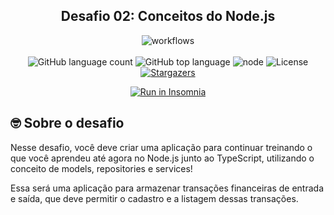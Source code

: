 <h2 align="center">
  Desafio 02: Conceitos do Node.js
</h2>

<p align="center">
  <img alt="workflows" src="https://github.com/FernandoGurgel/gostack-desafio-fundamentos-node/workflows/Node.js%20CI/badge.svg?branch=master">
  <br>
  <br>
  <img alt="GitHub language count" src="https://img.shields.io/github/languages/count/FernandoGurgel/gostack-desafio-fundamentos-node">

  <img alt="GitHub top language" src="https://img.shields.io/github/languages/top/FernandoGurgel/gostack-desafio-fundamentos-node">

  <img alt="node" src="https://img.shields.io/badge/node-10.15.0-blue">

  <img alt="License" src="https://img.shields.io/badge/license-MIT-%2304D361">

  <a href="https://github.com/FernandoGurgel/gostack-desafio-fundamentos-node/stargazers">

  <img alt="Stargazers" src="https://img.shields.io/github/stars/FernandoGurgel/gostack-desafio-fundamentos-node?style=social">
  </a>

</p>

<p align="center">
  <a href="https://insomnia.rest/run/?label=Gostack%20desafio%20-%20conceitos%20nodejs&uri=https%3A%2F%2Fraw.githubusercontent.com%2FFernandoGurgel%2Fgostack-desafio-fundamentos-node%2Fmaster%2FInsomnia_2020-05-21.json" target="_blank"><img src="https://insomnia.rest/images/run.svg" alt="Run in Insomnia"></a>
</p>

## 🤓 Sobre o desafio

Nesse desafio, você deve criar uma aplicação para continuar treinando o que você aprendeu até agora no Node.js junto ao TypeScript, utilizando o conceito de models, repositories e services!

Essa será uma aplicação para armazenar transações financeiras de entrada e saída, que deve permitir o cadastro e a listagem dessas transações.

